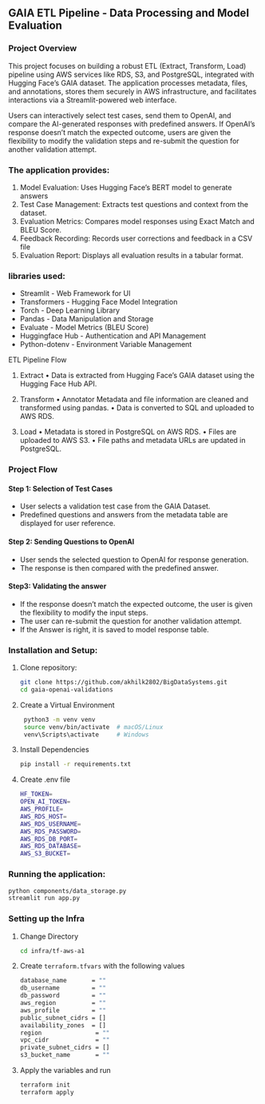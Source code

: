 ## GAIA ETL Pipeline - Data Processing and Model Evaluation

### Project Overview

This project focuses on building a robust ETL (Extract, Transform, Load) pipeline using AWS services like RDS, S3, and PostgreSQL, integrated with Hugging Face’s GAIA dataset. The application processes metadata, files, and annotations, stores them securely in AWS infrastructure, and facilitates interactions via a Streamlit-powered web interface.

Users can interactively select test cases, send them to OpenAI, and compare the AI-generated responses with predefined answers. If OpenAI’s response doesn’t match the expected outcome, users are given the flexibility to modify the validation steps and re-submit the question for another validation attempt.


### The application provides:

1. Model Evaluation: Uses Hugging Face’s BERT model to generate answers
2. Test Case Management: Extracts test questions and context from the dataset.
3. Evaluation Metrics: Compares model responses using Exact Match and BLEU Score.
4. Feedback Recording: Records user corrections and feedback in a CSV file
5. Evaluation Report: Displays all evaluation results in a tabular format.



### libraries used: 
- Streamlit - Web Framework for UI
- Transformers - Hugging Face Model Integration
- Torch - Deep Learning Library
- Pandas - Data Manipulation and Storage
- Evaluate - Model Metrics (BLEU Score)
- Huggingface Hub - Authentication and API Management
- Python-dotenv - Environment Variable Management

ETL Pipeline Flow

1. Extract
	•	Data is extracted from Hugging Face’s GAIA dataset using the Hugging Face Hub API.

2. Transform
	•	Annotator Metadata and file information are cleaned and transformed using pandas.
	•	Data is converted to SQL and uploaded to AWS RDS.

3. Load
	•	Metadata is stored in PostgreSQL on AWS RDS.
	•	Files are uploaded to AWS S3.
	•	File paths and metadata URLs are updated in PostgreSQL.

### Project Flow

#### Step 1: Selection of Test Cases
- User selects a validation test case from the GAIA Dataset.
- Predefined questions and answers from the metadata table are displayed for user reference.
  
#### Step 2: Sending Questions to OpenAI
- User sends the selected question to OpenAI for response generation.
- The response is then compared with the predefined answer.

#### Step3: Validating the answer
- If the response doesn’t match the expected outcome, the user is given the flexibility to modify the input steps.
- The user can re-submit the question for another validation attempt.
- If the Answer is right, it is saved to model response table.


### Installation and Setup:

1. Clone repository:
   ```bash
   git clone https://github.com/akhilk2802/BigDataSystems.git
   cd gaia-openai-validations
   ```
2. Create a Virtual Environment
   ```bash
    python3 -m venv venv
    source venv/bin/activate  # macOS/Linux
    venv\Scripts\activate     # Windows
   ```
3. Install Dependencies
   ```bash
   pip install -r requirements.txt
   ```
4. Create .env file
   ```bash
   HF_TOKEN=
   OPEN_AI_TOKEN=
   AWS_PROFILE=
   AWS_RDS_HOST=
   AWS_RDS_USERNAME=
   AWS_RDS_PASSWORD=
   AWS_RDS_DB_PORT=
   AWS_RDS_DATABASE=
   AWS_S3_BUCKET=
   ```

### Running the application:
```bash
python components/data_storage.py
streamlit run app.py
```

### Setting up the Infra 
1. Change Directory 
   ```bash
   cd infra/tf-aws-a1
   ```
2. Create ```terraform.tfvars``` with the following values 
   ```bash
   database_name       = ""
   db_username         = ""
   db_password         = ""
   aws_region          = ""
   aws_profile         = ""
   public_subnet_cidrs = []
   availability_zones  = []
   region               = ""
   vpc_cidr             = ""
   private_subnet_cidrs = []
   s3_bucket_name       = ""

   ```
3. Apply the variables and run 
   ```bash
   terraform init
   terraform apply
   ```
